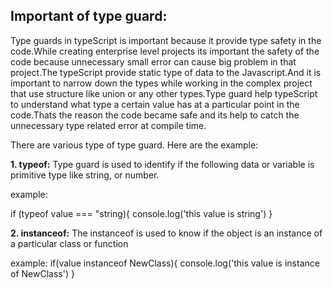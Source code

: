 
## Important of type guard:

Type guards in typeScript is important because it provide type safety in the code.While creating enterprise level projects its important the safety of the code because unnecessary small error can cause big problem in that project.The typeScript provide static type of data to the Javascript.And it is important to narrow down the types while working in the complex project that use structure like union or any other types.Type guard help typeScript to understand what type a certain value has at a particular point in the code.Thats the reason the code became safe and its help to catch the unnecessary type related error at compile time.

There are various type of type guard.
Here are the example:

**1. typeof:**
Type guard is used to identify if the following data or variable is primitive type  like string, or number.

example:

if (typeof value === "string){
    console.log('this value is string')
}


**2. instanceof:**
The instanceof is used to know if the object is an instance of a particular class or function

example:
if(value instanceof NewClass){
    console.log('this value is instance of NewClass')
}

